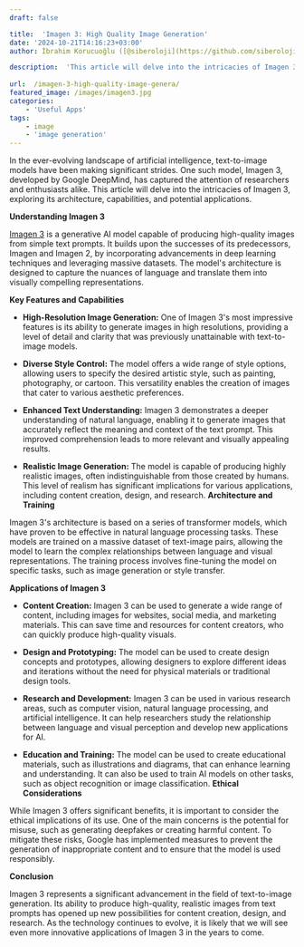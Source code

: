 ```yaml
---
draft: false

title:  'Imagen 3: High Quality Image Generation'
date: '2024-10-21T14:16:23+03:00'
author: İbrahim Korucuoğlu ([@siberoloji](https://github.com/siberoloji))

description:  'This article will delve into the intricacies of Imagen 3, exploring its architecture, capabilities, and potential applications.' 
 
url:  /imagen-3-high-quality-image-genera/
featured_image: /images/imagen3.jpg
categories:
    - 'Useful Apps'
tags:
    - image
    - 'image generation'
---
```

In the ever-evolving landscape of artificial intelligence, text-to-image models have been making significant strides. One such model, Imagen 3, developed by Google DeepMind, has captured the attention of researchers and enthusiasts alike. This article will delve into the intricacies of Imagen 3, exploring its architecture, capabilities, and potential applications.

**Understanding Imagen 3**

<a href="https://deepmind.google/technologies/imagen-3/" target="_blank" rel="noopener" title="">Imagen 3</a> is a generative AI model capable of producing high-quality images from simple text prompts. It builds upon the successes of its predecessors, Imagen and Imagen 2, by incorporating advancements in deep learning techniques and leveraging massive datasets. The model's architecture is designed to capture the nuances of language and translate them into visually compelling representations.

**Key Features and Capabilities**
* **High-Resolution Image Generation:** One of Imagen 3's most impressive features is its ability to generate images in high resolutions, providing a level of detail and clarity that was previously unattainable with text-to-image models.

* **Diverse Style Control:** The model offers a wide range of style options, allowing users to specify the desired artistic style, such as painting, photography, or cartoon. This versatility enables the creation of images that cater to various aesthetic preferences.

* **Enhanced Text Understanding:** Imagen 3 demonstrates a deeper understanding of natural language, enabling it to generate images that accurately reflect the meaning and context of the text prompt. This improved comprehension leads to more relevant and visually appealing results.

* **Realistic Image Generation:** The model is capable of producing highly realistic images, often indistinguishable from those created by humans. This level of realism has significant implications for various applications, including content creation, design, and research.
**Architecture and Training**

Imagen 3's architecture is based on a series of transformer models, which have proven to be effective in natural language processing tasks. These models are trained on a massive dataset of text-image pairs, allowing the model to learn the complex relationships between language and visual representations. The training process involves fine-tuning the model on specific tasks, such as image generation or style transfer.

**Applications of Imagen 3**
* **Content Creation:** Imagen 3 can be used to generate a wide range of content, including images for websites, social media, and marketing materials. This can save time and resources for content creators, who can quickly produce high-quality visuals.

* **Design and Prototyping:** The model can be used to create design concepts and prototypes, allowing designers to explore different ideas and iterations without the need for physical materials or traditional design tools.

* **Research and Development:** Imagen 3 can be used in various research areas, such as computer vision, natural language processing, and artificial intelligence. It can help researchers study the relationship between language and visual perception and develop new applications for AI.

* **Education and Training:** The model can be used to create educational materials, such as illustrations and diagrams, that can enhance learning and understanding. It can also be used to train AI models on other tasks, such as object recognition or image classification.
**Ethical Considerations**

While Imagen 3 offers significant benefits, it is important to consider the ethical implications of its use. One of the main concerns is the potential for misuse, such as generating deepfakes or creating harmful content. To mitigate these risks, Google has implemented measures to prevent the generation of inappropriate content and to ensure that the model is used responsibly.

**Conclusion**

Imagen 3 represents a significant advancement in the field of text-to-image generation. Its ability to produce high-quality, realistic images from text prompts has opened up new possibilities for content creation, design, and research. As the technology continues to evolve, it is likely that we will see even more innovative applications of Imagen 3 in the years to come.
